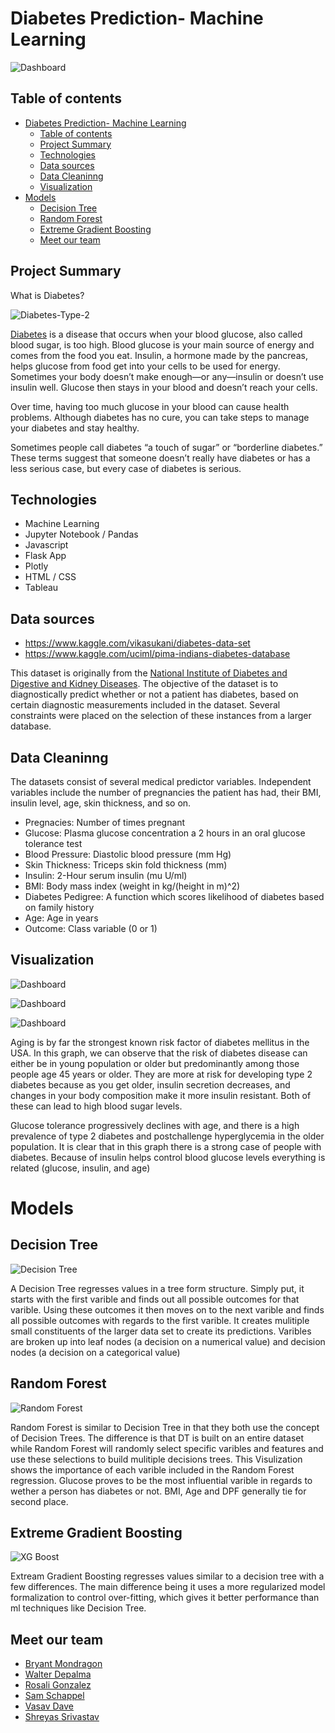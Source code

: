 # Diabetes Prediction- Machine Learning

![Dashboard](./static/images/homepage.png)

## Table of contents

- [Diabetes Prediction- Machine Learning](#diabetes-prediction--machine-learning)
  - [Table of contents](#table-of-contents)
  - [Project Summary](#project-summary)
  - [Technologies](#technologies)
  - [Data sources](#data-sources)
  - [Data Cleaninng](#data-cleaninng)
  - [Visualization](#visualization)
- [Models](#models)
  - [Decision Tree](#decision-tree)
  - [Random Forest](#random-forest)
  - [Extreme Gradient Boosting](#extreme-gradient-boosting)
  - [Meet our team](#meet-our-team)

## Project Summary

What is Diabetes?

![Diabetes-Type-2](https://user-images.githubusercontent.com/53684246/141233846-552ec140-4a15-4073-b62e-b26c582efe81.jpg)

[Diabetes](https://www.niddk.nih.gov/health-information/diabetes/overview/what-is-diabetes) is a disease that occurs when your blood glucose, also called blood sugar, is too high. Blood glucose is your main source of energy and comes from the food you eat. Insulin, a hormone made by the pancreas, helps glucose from food get into your cells to be used for energy. Sometimes your body doesn’t make enough—or any—insulin or doesn’t use insulin well. Glucose then stays in your blood and doesn’t reach your cells.

Over time, having too much glucose in your blood can cause health problems. Although diabetes has no cure, you can take steps to manage your diabetes and stay healthy.

Sometimes people call diabetes “a touch of sugar” or “borderline diabetes.” These terms suggest that someone doesn’t really have diabetes or has a less serious case, but every case of diabetes is serious.

## Technologies

- Machine Learning
- Jupyter Notebook / Pandas
- Javascript
- Flask App
- Plotly
- HTML / CSS
- Tableau

## Data sources

- <https://www.kaggle.com/vikasukani/diabetes-data-set>
- <https://www.kaggle.com/uciml/pima-indians-diabetes-database>

This dataset is originally from the [National Institute of Diabetes and Digestive and Kidney Diseases](https://repository.niddk.nih.gov/home/). The objective of the dataset is to diagnostically predict whether or not a patient has diabetes, based on certain diagnostic measurements included in the dataset. Several constraints were placed on the selection of these instances from a larger database.

## Data Cleaninng

The datasets consist of several medical predictor variables. Independent variables include the number of pregnancies the patient has had, their BMI, insulin level, age, skin thickness, and so on.

- Pregnacies: Number of times pregnant
- Glucose: Plasma glucose concentration a 2 hours in an oral glucose tolerance test
- Blood Pressure: Diastolic blood pressure (mm Hg)
- Skin Thickness: Triceps skin fold thickness (mm)
- Insulin: 2-Hour serum insulin (mu U/ml)
- BMI: Body mass index (weight in kg/(height in m)^2)
- Diabetes Pedigree: A function which scores likelihood of diabetes based on family history
- Age: Age in years
- Outcome: Class variable (0 or 1)

## Visualization

![Dashboard](./static/images/dashboard.png)

![Dashboard](./static/images/dashboard2.png)

![Dashboard](./static/images/dashboard3.png)

Aging is by far the strongest known risk factor of diabetes mellitus in the USA. In this graph, we can observe that the risk of diabetes disease can either be in young population or older but predominantly among those people age 45 years or older. They are more at risk for developing type 2 diabetes because as you get older, insulin secretion decreases, and changes in your body composition make it more insulin resistant. Both of these can lead to high blood sugar levels.

Glucose tolerance progressively declines with age, and there is a high prevalence of type 2 diabetes and postchallenge hyperglycemia in the older population. It is clear that in this graph there is a strong case of people with diabetes. Because of insulin helps control blood glucose levels everything is related (glucose, insulin, and age)
# Models

## Decision Tree

![Decision Tree](./Visualization/decision_tree.png)

A Decision Tree regresses values in a tree form structure. Simply put, it starts with the first varible and finds out all possible outcomes for that varible. Using these outcomes it then moves on to the next varible and finds all possible outcomes with regards to the first varible. It creates mulitiple small constituents of the larger data set to create its predictions. Varibles are broken up into leaf nodes (a decision on a numerical value) and decision nodes (a decision on a categorical value)

## Random Forest

![Random Forest](./Visualization/random_forest.png)

Random Forest is similar to Decision Tree in that they both use the concept of Decision Trees. The difference is that DT is built on an entire dataset while Random Forest will randomly select specific varibles and features and use these selections to build mulitiple decisions trees. This Visulization shows the importance of each varible included in the Random Forest regression. Glucose proves to be the most influential varible in regards to wether a person has diabetes or not. BMI, Age and DPF generally tie for second place.

## Extreme Gradient Boosting

![XG Boost](./Visualization/xgboost_features.png)

Extream Gradient Boosting regresses values similar to a decision tree with a few differences. The main difference being it uses a more regularized model formalization to control over-fitting, which gives it better performance than ml techniques like Decision Tree.

## Meet our team

- [Bryant Mondragon](https://github.com/MondragB)
- [Walter Depalma](https://github.com/Wdepalma)
- [Rosali Gonzalez](https://github.com/applepassion4)
- [Sam Schappel](https://github.com/sammyschapps87)
- [Vasav Dave](https://github.com/vasavdave)
- [Shreyas Srivastav](https://github.com/ssrivastav0494)
